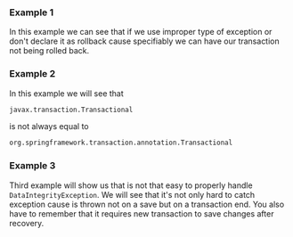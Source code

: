 ### Example 1

In this example we can see that if we use improper type of exception or don't declare it as rollback cause specifiably we can have our transaction not being rolled back.

### Example 2

In this example we will see that 
```markdown
javax.transaction.Transactional
```   
is not always equal to
```markdown
org.springframework.transaction.annotation.Transactional
```   

### Example 3

Third example will show us that is not that easy to properly handle `DataIntegrityException`. 
We will see that it's not only hard to catch exception cause is thrown not on a save but on a transaction end. 
You also have to remember that it requires new transaction to save changes after recovery.